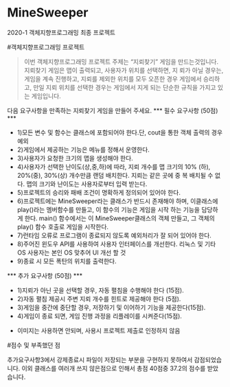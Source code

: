 # MineSweeper
2020-1 객체지향프로그래밍 최종 프로젝트 


#객체지향프로그래밍 프로젝트
> 이번 객체지향프로그래밍 프로젝트 주제는 “지뢰찾기” 게임을 만드는것입니다. 지뢰찾기 게임은 맵이 출력되고, 사용자가 위치를 선택하면, 지
> 뢰가 아닐 경우는, 게임을 계속 진행하고, 지뢰를 제외한 위치를 모두 오픈한 경우 게임에서 승리하고, 만일 지뢰 위치를 선택한 경우는 게임에서
> 지게 되는 단순한 규칙을 가지고 있는 게임입니다.


다음 요구사항을 만족하는 지뢰찾기 게임을 만들어 주세요. 
*** 필수 요구사항 (50점) ***
- 1)모든 변수 및 함수는 클래스에 포함되어야 한다.단, cout을 통한 객체 출력의 경우 예외
- 2)게임에서 제공하는 기능은 메뉴를 정해서 운영한다. 
- 3)사용자가 요청한 크기의 맵을 생성해야 한다. 
- 4)사용자가 선택한 난이도(상,중,하)에 따라, 지뢰 개수를 맵 크기의 10%
(하), 20%(중), 30%(상) 개수만큼 랜덤 배치한다. 지뢰는 같은 곳에 중
복 배치될 수 없다. 맵의 크기와 난이도는 사용자로부터 입력 받는다.
- 5)프로젝트의 승리와 패배 조건이 명확하게 정의되어 있어야 한다. 
- 6)프로젝트에는 MineSweeper라는 클래스가 반드시 존재해야 하며, 이클래스에 play()라는 멤버함수를 만들고, 이 함수의 기능은 게임을 시작
하는 기능을 담당하게 한다. main() 함수에서는 이 MineSweeper클래스의 객체 만들고, 그 객체의 play() 함수 호출로 게임을 시작한다. 
- 7)런타임 오류로 프로그램이 종료되지 않도록 예외처리가 잘 되어 있어야
한다. 
- 8)주어진 윈도우 API를 사용하여 사용자 인터페이스를 개선한다.
  리눅스 및 기타 OS 사용자는 본인 OS 맞추어 UI 개선 할 것
- 9)종료 시 모든 폭탄의 위치를 출력한다. 

*** 추가 요구사항 (50점) ***
- 1)지뢰가 아닌 곳을 선택할 경우, 자동 펼침을 수행해야 한다 (15점).
- 2)자동 펼침 제공시 주변 지뢰 개수를 힌트로 제공해야 한다 (5점).
- 3)게임을 중간에 중단할 경우, 저장하기 및 이어하기 기능을 제공한다(15점).
- 4)게임이 종료 되면, 게임 진행 과정을 리플레이를 시켜준다(15점).
* 이미지는 사용하면 안되며, 사용시 프로젝트 제출로 인정하지 않음

#점수 및 부족했던 점

추가요구사항3에서 강제종료시 파일이 저장되는 부분을 구현하지 못하여서 감점되었습니다. 
이외 클래스를 여러개 쓰지 않은점으로 인해서 총점 40점중 37.2의 점수를 받았습니다.


